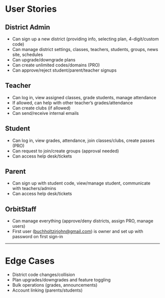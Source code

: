 # User Stories

## District Admin
- Can sign up a new district (providing info, selecting plan, 4-digit/custom code)
- Can manage district settings, classes, teachers, students, groups, news site, schedules
- Can upgrade/downgrade plans
- Can create unlimited codes/domains (PRO)
- Can approve/reject student/parent/teacher signups

## Teacher
- Can log in, view assigned classes, grade students, manage attendance
- If allowed, can help with other teacher’s grades/attendance
- Can create clubs (if allowed)
- Can send/receive internal emails

## Student
- Can log in, view grades, attendance, join classes/clubs, create passes (PRO)
- Can request to join/create groups (approval needed)
- Can access help desk/tickets

## Parent
- Can sign up with student code, view/manage student, communicate with teachers/admins
- Can access help desk/tickets

## OrbitStaff
- Can manage everything (approve/deny districts, assign PRO, manage users)
- First user (buchholtzjrjohn@gmail.com) is owner and set up with password on first sign-in

---

# Edge Cases
- District code changes/collision
- Plan upgrades/downgrades and feature toggling
- Bulk operations (grades, announcements)
- Account linking (parents/students)
